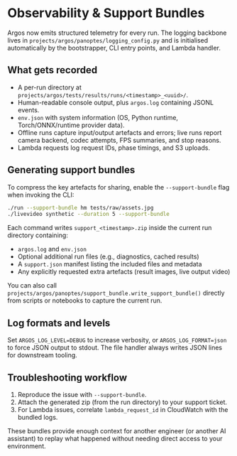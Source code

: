 # Observability & Support Bundles

Argos now emits structured telemetry for every run. The logging backbone lives in
`projects/argos/panoptes/logging_config.py` and is initialised automatically by the
bootstrapper, CLI entry points, and Lambda handler.

## What gets recorded

- A per-run directory at `projects/argos/tests/results/runs/<timestamp>_<uuid>/`.
- Human-readable console output, plus `argos.log` containing JSONL events.
- `env.json` with system information (OS, Python runtime, Torch/ONNX/runtime provider data).
- Offline runs capture input/output artefacts and errors; live runs report camera backend,
  codec attempts, FPS summaries, and stop reasons.
- Lambda requests log request IDs, phase timings, and S3 uploads.

## Generating support bundles

To compress the key artefacts for sharing, enable the `--support-bundle` flag when
invoking the CLI:

```bash
./run --support-bundle hm tests/raw/assets.jpg
./livevideo synthetic --duration 5 --support-bundle
```

Each command writes `support_<timestamp>.zip` inside the current run directory containing:

- `argos.log` and `env.json`
- Optional additional run files (e.g., diagnostics, cached results)
- A `support.json` manifest listing the included files and metadata
- Any explicitly requested extra artefacts (result images, live output video)

You can also call `projects/argos/panoptes/support_bundle.write_support_bundle()` directly
from scripts or notebooks to capture the current run.

## Log formats and levels

Set `ARGOS_LOG_LEVEL=DEBUG` to increase verbosity, or `ARGOS_LOG_FORMAT=json` to force
JSON output to stdout. The file handler always writes JSON lines for downstream tooling.

## Troubleshooting workflow

1. Reproduce the issue with `--support-bundle`.
2. Attach the generated zip (from the run directory) to your support ticket.
3. For Lambda issues, correlate `lambda_request_id` in CloudWatch with the bundled logs.

These bundles provide enough context for another engineer (or another AI assistant) to
replay what happened without needing direct access to your environment.

